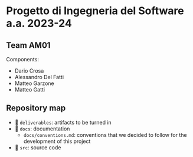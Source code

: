 # Progetto di Ingegneria del Software a.a. 2023-24

## Team AM01

Components:

- Dario Crosa
- Alessandro Del Fatti
- Matteo Garzone
- Matteo Gatti

## Repository map

- :file_folder: `deliverables`: artifacts to be turned in
- :file_folder: `docs`: documentation
  - `docs/conventions.md`: conventions that we decided to follow for the development of this project
- :file_folder: `src`: source code
